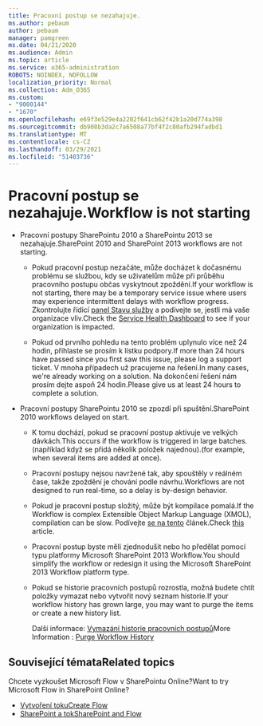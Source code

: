 ```yaml
---
title: Pracovní postup se nezahajuje.
ms.author: pebaum
author: pebaum
manager: pamgreen
ms.date: 04/21/2020
ms.audience: Admin
ms.topic: article
ms.service: o365-administration
ROBOTS: NOINDEX, NOFOLLOW
localization_priority: Normal
ms.collection: Adm_O365
ms.custom:
- "9000144"
- "1670"
ms.openlocfilehash: e69f3e529e4a2202f641cb62f42b1a20d774a398
ms.sourcegitcommit: db908b3da2c7a6508a77bf4f2c80afb294fadbd1
ms.translationtype: MT
ms.contentlocale: cs-CZ
ms.lasthandoff: 03/29/2021
ms.locfileid: "51403736"
---
```

# <a name="workflow-is-not-starting"></a><span data-ttu-id="82750-102">Pracovní postup se nezahajuje.</span><span class="sxs-lookup"><span data-stu-id="82750-102">Workflow is not starting</span></span>

- <span data-ttu-id="82750-103">Pracovní postupy SharePointu 2010 a SharePointu 2013 se nezahajuje.</span><span class="sxs-lookup"><span data-stu-id="82750-103">SharePoint 2010 and SharePoint 2013 workflows are not starting.</span></span>

    - <span data-ttu-id="82750-104">Pokud pracovní postup nezačáte, může docházet k dočasnému problému se službou, kdy se uživatelům může při průběhu pracovního postupu občas vyskytnout zpoždění.</span><span class="sxs-lookup"><span data-stu-id="82750-104">If your workflow is not starting, there may be a temporary service issue where users may experience intermittent delays with workflow progress.</span></span> <span data-ttu-id="82750-105">Zkontrolujte řídicí [panel Stavu služby](https://admin.microsoft.com/AdminPortal/Home/servicehealth) a podívejte se, jestli má vaše organizace vliv.</span><span class="sxs-lookup"><span data-stu-id="82750-105">Check the [Service Health Dashboard](https://admin.microsoft.com/AdminPortal/Home/servicehealth) to see if your organization is impacted.</span></span>

    - <span data-ttu-id="82750-106">Pokud od prvního pohledu na tento problém uplynulo více než 24 hodin, přihlaste se prosím k lístku podpory.</span><span class="sxs-lookup"><span data-stu-id="82750-106">If more than 24 hours have passed since you first saw this issue, please log a support ticket.</span></span> <span data-ttu-id="82750-107">V mnoha případech už pracujeme na řešení.</span><span class="sxs-lookup"><span data-stu-id="82750-107">In many cases, we're already working on a solution.</span></span> <span data-ttu-id="82750-108">Na dokončení řešení nám prosím dejte aspoň 24 hodin.</span><span class="sxs-lookup"><span data-stu-id="82750-108">Please give us at least 24 hours to complete a solution.</span></span>

- <span data-ttu-id="82750-109">Pracovní postupy SharePointu 2010 se zpozdí při spuštění.</span><span class="sxs-lookup"><span data-stu-id="82750-109">SharePoint 2010 workflows delayed on start.</span></span>

    - <span data-ttu-id="82750-110">K tomu dochází, pokud se pracovní postup aktivuje ve velkých dávkách.</span><span class="sxs-lookup"><span data-stu-id="82750-110">This occurs if the workflow is triggered in large batches.</span></span> <span data-ttu-id="82750-111">(například když se přidá několik položek najednou).</span><span class="sxs-lookup"><span data-stu-id="82750-111">(for example, when several items are added at once).</span></span>

    - <span data-ttu-id="82750-112">Pracovní postupy nejsou navržené tak, aby spouštěly v reálném čase, takže zpoždění je chování podle návrhu.</span><span class="sxs-lookup"><span data-stu-id="82750-112">Workflows are not designed to run real-time, so a delay is by-design behavior.</span></span>

   -  <span data-ttu-id="82750-113">Pokud je pracovní postup složitý, může být kompilace pomalá.</span><span class="sxs-lookup"><span data-stu-id="82750-113">If the Workflow is complex Extensible Object Markup Language (XMOL), compilation can be slow.</span></span> <span data-ttu-id="82750-114">Podívejte [se na tento](https://support.microsoft.com//kb/3043697) článek.</span><span class="sxs-lookup"><span data-stu-id="82750-114">Check [this](https://support.microsoft.com//kb/3043697) article.</span></span>

    - <span data-ttu-id="82750-115">Pracovní postup byste měli zjednodušit nebo ho předělat pomocí typu platformy Microsoft SharePoint 2013 Workflow.</span><span class="sxs-lookup"><span data-stu-id="82750-115">You should simplify the workflow or redesign it using the Microsoft SharePoint 2013 Workflow platform type.</span></span>

    - <span data-ttu-id="82750-116">Pokud se historie pracovních postupů rozrostla, možná budete chtít položky vymazat nebo vytvořit nový seznam historie.</span><span class="sxs-lookup"><span data-stu-id="82750-116">If your workflow history has grown large, you may want to purge the items or create a new history list.</span></span>

        <span data-ttu-id="82750-117">Další informace: [Vymazání historie pracovních postupů](https://blogs.technet.microsoft.com/marj/2015/08/07/sharepoint-2010-workflows-best-practice-purge-workflow-history-list-items/)</span><span class="sxs-lookup"><span data-stu-id="82750-117">More Information : [Purge Workflow History](https://blogs.technet.microsoft.com/marj/2015/08/07/sharepoint-2010-workflows-best-practice-purge-workflow-history-list-items/)</span></span>


## <a name="related-topics"></a><span data-ttu-id="82750-118">Související témata</span><span class="sxs-lookup"><span data-stu-id="82750-118">Related topics</span></span>
<span data-ttu-id="82750-119">Chcete vyzkoušet Microsoft Flow v SharePointu Online?</span><span class="sxs-lookup"><span data-stu-id="82750-119">Want to try Microsoft Flow in SharePoint Online?</span></span>
- [<span data-ttu-id="82750-120">Vytvoření toku</span><span class="sxs-lookup"><span data-stu-id="82750-120">Create Flow</span></span>](https://support.office.com/article/Create-a-flow-for-a-list-or-library-in-SharePoint-Online-or-OneDrive-for-Business-a9c3e03b-0654-46af-a254-20252e580d01) 
- [<span data-ttu-id="82750-121">SharePoint a tok</span><span class="sxs-lookup"><span data-stu-id="82750-121">SharePoint and Flow</span></span>](https://flow.microsoft.com/blog/sharepoint-and-flow/) 
